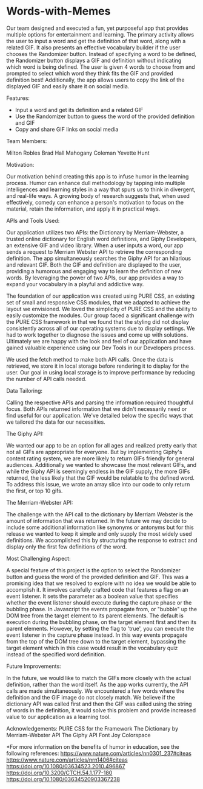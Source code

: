 # Words-with-Memes

Our team designed and executed a fun, yet purposeful app that provides multiple options for entertainment and learning. The primary activity allows the user to input a word and get the definition of that word, along with a related GIF. It also presents an effective vocabulary builder if the user chooses the Randomizer button. Instead of specifying a word to be defined, the Randomizer button displays a GIF and definition without indicating which word is being defined. The user is given 4 words to choose from and prompted to select which word they think fits the GIF and provided definition best! Additionally, the app allows users to copy the link of the displayed GIF and easily share it on social media.

Features:

   - Input a word and get its definition and a related GIF
   - Use the Randomizer button to guess the word of the provided    definition and GIF
   - Copy and share GIF links on social media    

Team Members:

Milton Robles
Brad Hall
Mahogany Coleman
Yevette Hunt

Motivation:

Our motivation behind creating this app is to infuse humor in the learning process. Humor can enhance dull methodology by tapping into multiple intelligences and learning styles in a way that spurs us to think in divergent, and real-life ways. A growing body of research suggests that, when used effectively, comedy can enhance a person's motivation to focus on the material, retain the information, and apply it in practical ways.

APIs and Tools Used:

Our application utilizes two APIs: the Dictionary by Merriam-Webster, a trusted online dictionary for English word definitions, and Giphy Developers, an extensive GIF and video library. When a user inputs a word, our app sends a request to Merriam Webster API to retrieve the corresponding definition. The app simultaneously searches the Giphy API for an hilarious and relevant GIF. Both the GIF and definition are displayed to the user, providing a humorous and engaging way to learn the definition of new words. By leveraging the power of two APIs, our app provides a way to expand your vocabulary in a playful and addictive way.

The foundation of our application was created using PURE CSS, an existing set of small and responsive CSS modules, that we adapted to achieve the layout we envisioned. We loved the simplicity of PURE CSS and the ability to easily customize the modules. Our group faced a significant challenge with the PURE CSS framework in that we found that the styling did not display consistently across all of our operating systems due to display settings. We had to work together to diagnose the issues and come up with solutions. Ultimately we are happy with the look and feel of our application and have gained valuable experience using our Dev Tools in our Developers process.

We used the fetch method to make both API calls. Once the data is retrieved, we store it in local storage before rendering it to display for the user. Our goal in using local storage is to improve performance by reducing the number of API calls needed.

Data Tailoring:

Calling the respective APIs and parsing the information required thoughtful focus. Both APIs returned information that we didn't necessarily need or find useful for our application. We've detailed below the specific ways that we tailored the data for our necessities.

The Giphy API:

We wanted our app to be an option for all ages and realized pretty early that not all GIFs are appropriate for everyone. But by implementing Giphy's content rating system, we are more likely to return GIFs friendly for general audiences. 
Additionally we wanted to showcase the most relevant GIFs, and while the Giphy API is seemingly endless in the GIF supply, the more GIFs returned, the less likely that the GIF would be relatable to the defined word. To address this issue, we wrote an array slice into our code to only return the first, or top 10 gifs. 

The Merriam-Webster API:

The challenge with the API call to the dictionary by Merriam Webster is the amount of information that was returned. In the future we may decide to include some additional information like synonyms or antonyms but for this release we wanted to keep it simple and only supply the most widely used definitions. We accomplished this by structuring the response to extract and display only the first few definitions of the word.

Most Challenging Aspect:

A special feature of this project is the option to select the Randomizer button and guess the word of the provided definition and GIF. This was a promising idea that we resolved to explore with no idea we would be able to accomplish it. It involves carefully crafted code that features a flag on an event listener. It sets the parameter as a boolean value that specifies whether the event listener should execute during the capture phase or the bubbling phase. In Javascript the events propagate from, or "bubble" up the DOM tree from the target element to its parent elements. The default is execution during the bubbling phase, on the target element first and then its parent elements. However, by setting the flag to 'true', you can execute the event listener in the capture phase instead. In this way events propagate from the top of the DOM tree down to the target element, bypassing the target element which in this case would result in the vocabulary quiz instead of the specified word definition.

Future Improvements:

In the future, we would like to match the GIFs more closely with the actual definition, rather than the word itself. As the app works currently, the API calls are made simultaneously. We encountered a few words where the definition and the GIF image do not closely match. We believe if the dictionary API was called first and then the GIF was called using the string of words in the definition, it would solve this problem and provide increased value to our application as a learning tool.

Acknowledgements:
    PURE CSS for the Framework
    The Dictionary by Merriam-Webster API
    The Giphy API
    Font Joy
    Colorspace

 *For more information on the benefits of humor in education, see the following references:
 https://www.nature.com/articles/nn0301_237#citeas
 https://www.nature.com/articles/nrn1406#citeas
 https://doi.org/10.1080/03634523.2010.496867
 https://doi.org/10.3200/CTCH.54.1.177-180
 https://doi.org/10.1080/03634520903367238





